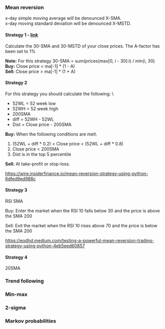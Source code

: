 


### Mean reversion

x-day simple moving average will be denounced X-SMA.\
x-day moving standard deviation will be denounced X-MSTD.

#### Strategy 1 - [link](https://algocraft.xyz/how-to-get-131-return-with-mean-reversion-trading-strategy-from-stock-selection-to-backtesting-c623870adf31)

Calculate the 30-SMA and 30-MSTD of your close prices.
The A-factor has been set to 1%

**Note:** For this strategy 30-SMA = sum(prices(max[0, i - 30]:i) / min(i, 30) \
**Buy:** Close price < ma[-1] * (1 - A) \
**Sell:** Close price > ma[-1] * (1 + A)


#### Strategy 2

For this strategy you should calculate the following: \
* 52WL = 52 week low
* 52WH = 52 week high
* 200SMA
* diff = 52WH - 52WL
* Dist = Close price - 200SMA

**Buy:** When the following conditions are met\
1. (52WL + diff * 0.2) < Close price < (52WL + diff * 0.8)
2. Close price < 200SMA
3. Dist is in the top 5 percentile

**Sell:** At take-profit or stop-loss.

https://wire.insiderfinance.io/mean-reversion-strategy-using-python-6dfed9ed988c

#### Strategy 3
RSI
SMA

Buy:
Enter the market when the RSI 10 falls below 30 and the price is above the SMA 200

Sell:
Exit the market when the RSI 10 rises above 70 and the price is below the SMA 200

https://eodhd.medium.com/testing-a-powerful-mean-reversion-trading-strategy-using-python-4eb5eed60857

#### Strategy 4
20SMA


### Trend following

### Min-max

### 2-sigma

### Markov probabilities

